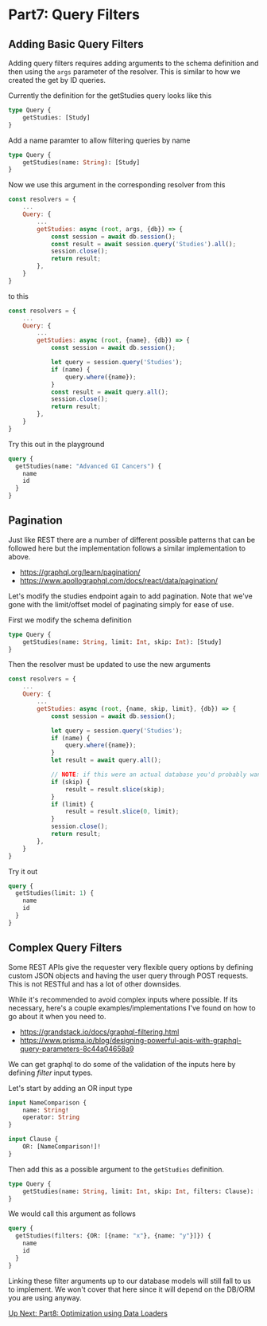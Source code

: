# Part7: Query Filters

## Adding Basic Query Filters

Adding query filters requires adding arguments to the schema definition and then using the `args`
parameter of the resolver. This is similar to how we created the get by ID queries.

Currently the definition for the getStudies query looks like this

```graphql
type Query {
    getStudies: [Study]
}
```

Add a name paramter to allow filtering queries by name

```graphql
type Query {
    getStudies(name: String): [Study]
}
```

Now we use this argument in the corresponding resolver from this

```js
const resolvers = {
    ...
    Query: {
        ...
        getStudies: async (root, args, {db}) => {
            const session = await db.session();
            const result = await session.query('Studies').all();
            session.close();
            return result;
        },
    }
}
```

to this

```js
const resolvers = {
    ...
    Query: {
        ...
        getStudies: async (root, {name}, {db}) => {
            const session = await db.session();

            let query = session.query('Studies');
            if (name) {
                query.where({name});
            }
            const result = await query.all();
            session.close();
            return result;
        },
    }
}
```

Try this out in the playground

```graphql
query {
  getStudies(name: "Advanced GI Cancers") {
    name
    id
  }
}
```

## Pagination

Just like REST there are a number of different possible patterns that can be followed here but
the implementation follows a similar implementation to above.

- https://graphql.org/learn/pagination/
- https://www.apollographql.com/docs/react/data/pagination/

Let's modify the studies endpoint again to add pagination. Note that we've gone with the limit/offset
model of paginating simply for ease of use.

First we modify the schema definition

```graphql
type Query {
    getStudies(name: String, limit: Int, skip: Int): [Study]
}
```

Then the resolver must be updated to use the new arguments

```js
const resolvers = {
    ...
    Query: {
        ...
        getStudies: async (root, {name, skip, limit}, {db}) => {
            const session = await db.session();

            let query = session.query('Studies');
            if (name) {
                query.where({name});
            }
            let result = await query.all();

            // NOTE: if this were an actual database you'd probably want to add limit/skip to the query itself
            if (skip) {
                result = result.slice(skip);
            }
            if (limit) {
                result = result.slice(0, limit);
            }
            session.close();
            return result;
        },
    }
}
```

Try it out

```graphql
query {
  getStudies(limit: 1) {
    name
    id
  }
}
```

## Complex Query Filters

Some REST APIs give the requester very flexible query options by defining custom JSON objects and
having the user query through POST requests. This is not RESTful and has a lot of other downsides.

While it's recommended to avoid complex inputs where possible. If its necessary, here's
a couple examples/implementations I've found on how to go about it when you need to.

- https://grandstack.io/docs/graphql-filtering.html
- https://www.prisma.io/blog/designing-powerful-apis-with-graphql-query-parameters-8c44a04658a9

We can get graphql to do some of the validation of the inputs here by defining *filter* input types.

Let's start by adding an OR input type

```graphql
input NameComparison {
    name: String!
    operator: String
}

input Clause {
    OR: [NameComparison!]!
}

```

Then add this as a possible argument to the `getStudies` definition.


```graphql
type Query {
    getStudies(name: String, limit: Int, skip: Int, filters: Clause): [Study]
}
```

We would call this argument as follows

```graphql
query {
  getStudies(filters: {OR: [{name: "x"}, {name: "y"}]}) {
    name
    id
  }
}
```

Linking these filter arguments up to our database models will still fall to us to implement.
We won't cover that here since it will depend on the DB/ORM you are using anyway.


[Up Next: Part8: Optimization using Data Loaders](dataloaders.md)